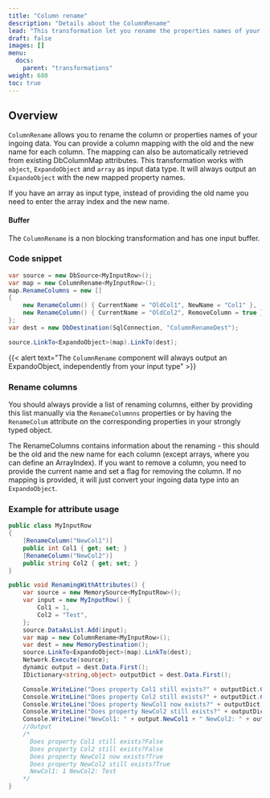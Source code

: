 ```yaml
---
title: "Column rename"
description: "Details about the ColumnRename"
lead: "This transformation let you rename the properties names of your ingoing data. Also, you can remove columns from your flow."
draft: false
images: []
menu:
  docs:
    parent: "transformations"
weight: 680
toc: true
---
```



## Overview

`ColumnRename` allows you to rename the column or properties names of your ingoing data.  You can provide a column mapping with the old and the new name for each column. The mapping can also be automatically retrieved from existing DbColumnMap attributes. This transformation works with `object`, `ExpandoObject` and `array` as input data type. It will always output an `ExpandoObject` with the new mapped property names.

If you have an array as input type, instead of providing the old name you need to enter the array index and the new name.

#### Buffer

The `ColumnRename` is a non blocking transformation and has one input buffer.

### Code snippet

```C#
var source = new DbSource<MyInputRow>();
var map = new ColumnRename<MyInputRow>();
map.RenameColumns = new []
{
    new RenameColumn() { CurrentName = "OldCol1", NewName = "Col1" },
    new RenameColumn() { CurrentName = "OldCol2", RemoveColumn = true }
};
var dest = new DbDestination(SqlConnection, "ColumnRenameDest");

source.LinkTo<ExpandoObject>(map).LinkTo(dest);
```

{{< alert text="The <code>ColumnRename</code> component will always output an ExpandoObject, independently from your input type" >}}

### Rename columns

You should always provide a list of renaming columns, either by providing this list manually via the `RenameColumnns` properties or by having the `RenameColum` attribute on the corresponding properties in your strongly typed object.

The RenameColumns contains information about the renaming - this should be the old and the new name for each column (except arrays, where you can define an ArrayIndex). If you want to remove a column, you need to provide the current name and set a flag for removing the column. If no mapping is provided, it will just convert your ingoing data type into an `ExpandoObject`.

### Example for attribute usage

```C#
public class MyInputRow
{
    [RenameColumn("NewCol1")]
    public int Col1 { get; set; }
    [RenameColumn("NewCol2")]
    public string Col2 { get; set; }
}

public void RenamingWithAttributes() {
    var source = new MemorySource<MyInputRow>();
    var input = new MyInputRow() {
        Col1 = 1,
        Col2 = "Test",
    };
    source.DataAsList.Add(input);
    var map = new ColumnRename<MyInputRow>();
    var dest = new MemoryDestination();
    source.LinkTo<ExpandoObject>(map).LinkTo(dest);
    Network.Execute(source);
    dynamic output = dest.Data.First();
    IDictionary<string,object> outputDict = dest.Data.First();

    Console.WriteLine("Does property Col1 still exists?" + outputDict.ContainsKey("Col1"));
    Console.WriteLine("Does property Col2 still exists?" + outputDict.ContainsKey("Col2"));
    Console.WriteLine("Does property NewCol1 now exists?" + outputDict.ContainsKey("NewCol1"));
    Console.WriteLine("Does property NewCol2 still exists?" + outputDict.ContainsKey("NewCol2"));
    Console.WriteLine("NewCol1: " + output.NewCol1 + " NewCol2: " + output.NewCol2);
    //Output
    /*
      Does property Col1 still exists?False
      Does property Col2 still exists?False
      Does property NewCol1 now exists?True
      Does property NewCol2 still exists?True
      NewCol1: 1 NewCol2: Test
    */
}
```

